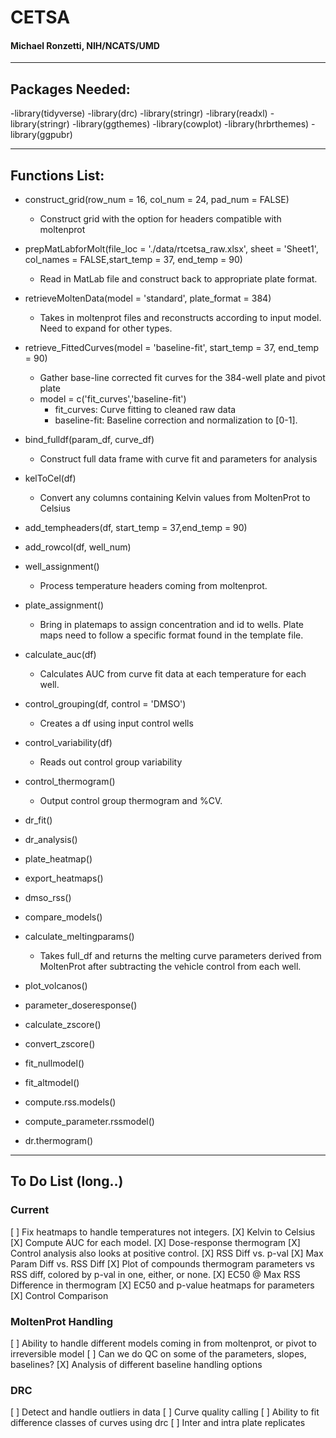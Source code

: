 # CETSA
#### Michael Ronzetti, NIH/NCATS/UMD 

____________________________________________________________
## Packages Needed:
-library(tidyverse)
-library(drc)
-library(stringr)
-library(readxl)
-library(stringr)
-library(ggthemes)
-library(cowplot)
-library(hrbrthemes)
-library(ggpubr)
____________________________________________________________
## Functions List:

  - construct_grid(row_num = 16, col_num = 24, pad_num = FALSE)
    - Construct grid with the option for headers compatible with moltenprot
    
  - prepMatLabforMolt(file_loc = './data/rtcetsa_raw.xlsx', sheet = 'Sheet1', col_names = FALSE,start_temp = 37, end_temp = 90)
    - Read in MatLab file and construct back to appropriate plate format.
    
  - retrieveMoltenData(model = 'standard', plate_format = 384)
    - Takes in moltenprot files and reconstructs according to input model. Need to expand for other types.

  - retrieve_FittedCurves(model = 'baseline-fit', start_temp = 37, end_temp = 90)
    - Gather base-line corrected fit curves for the 384-well plate and pivot plate
    - model = c('fit_curves','baseline-fit')
      - fit_curves: Curve fitting to cleaned raw data
      - baseline-fit: Baseline correction and normalization to [0-1].
  
  - bind_fulldf(param_df, curve_df)
    - Construct full data frame with curve fit and parameters for analysis
  
  - kelToCel(df)
    - Convert any columns containing Kelvin values from MoltenProt to Celsius
  
  - add_tempheaders(df, start_temp = 37,end_temp = 90)
  
  - add_rowcol(df, well_num)
  
  - well_assignment()
    - Process temperature headers coming from moltenprot.
  
  - plate_assignment()
    - Bring in platemaps to assign concentration and id to wells. Plate maps need to follow a specific format found in the template file.
  
  - calculate_auc(df)
    - Calculates AUC from curve fit data at each temperature for each well.
    
  - control_grouping(df, control = 'DMSO')
    - Creates a df using input control wells
    
  - control_variability(df)
    - Reads out control group variability
  
  - control_thermogram()
    - Output control group thermogram and %CV.
    
  - dr_fit()
  
  - dr_analysis()
  
  - plate_heatmap()
  
  - export_heatmaps()
  
  - dmso_rss()
  
  - compare_models()
  
  - calculate_meltingparams()
    - Takes full_df and returns the melting curve parameters derived from MoltenProt after subtracting the vehicle
    control from each well.
    
  - plot_volcanos()
  
  - parameter_doseresponse()
  
  - calculate_zscore()
  
  - convert_zscore()
  
  - fit_nullmodel()
  
  - fit_altmodel()
  
  - compute.rss.models()
  
  - compute_parameter.rssmodel()
  
  - dr.thermogram()
____________________________________________________________  
## To Do List (long..)

### Current

  [ ] Fix heatmaps to handle temperatures not integers.
  [X] Kelvin to Celsius
  [X] Compute AUC for each model. 
  [X] Dose-response thermogram
  [X] Control analysis also looks at positive control.
  [X] RSS Diff vs. p-val
  [X] Max Param Diff vs. RSS Diff
  [X] Plot of compounds thermogram parameters vs RSS diff, colored by p-val in one, either, or none.
  [X] EC50 @ Max RSS Difference in thermogram
  [X] EC50 and p-value heatmaps for parameters
  [X] Control Comparison

### MoltenProt Handling

  [ ] Ability to handle different models coming in from moltenprot, or pivot to irreversible model
  [ ] Can we do QC on some of the parameters, slopes, baselines?
  [X] Analysis of different baseline handling options
  
### DRC

  [ ] Detect and handle outliers in data
  [ ] Curve quality calling
  [ ] Ability to fit difference classes of curves using drc
  [ ] Inter and intra plate replicates
